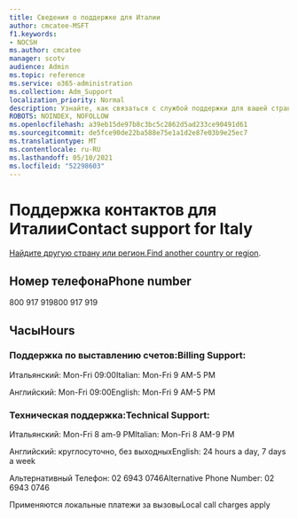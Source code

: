 ```yaml
---
title: Сведения о поддержке для Италии
author: cmcatee-MSFT
f1.keywords:
- NOCSH
ms.author: cmcatee
manager: scotv
audience: Admin
ms.topic: reference
ms.service: o365-administration
ms.collection: Adm_Support
localization_priority: Normal
description: Узнайте, как связаться с службой поддержки для вашей страны или региона.
ROBOTS: NOINDEX, NOFOLLOW
ms.openlocfilehash: a39eb15de97b8c3bc5c2862d5ad233ce90491d61
ms.sourcegitcommit: de5fce90de22ba588e75e1a1d2e87e03b9e25ec7
ms.translationtype: MT
ms.contentlocale: ru-RU
ms.lasthandoff: 05/10/2021
ms.locfileid: "52298603"
---
```

# <a name="contact-support-for-italy"></a><span data-ttu-id="77438-103">Поддержка контактов для Италии</span><span class="sxs-lookup"><span data-stu-id="77438-103">Contact support for Italy</span></span>

<span data-ttu-id="77438-104">[Найдите другую страну или регион.](../../business-video/get-help-support.md)</span><span class="sxs-lookup"><span data-stu-id="77438-104">[Find another country or region](../../business-video/get-help-support.md).</span></span>

## <a name="phone-number"></a><span data-ttu-id="77438-105">Номер телефона</span><span class="sxs-lookup"><span data-stu-id="77438-105">Phone number</span></span>
<span data-ttu-id="77438-106">800 917 919</span><span class="sxs-lookup"><span data-stu-id="77438-106">800 917 919</span></span>

## <a name="hours"></a><span data-ttu-id="77438-107">Часы</span><span class="sxs-lookup"><span data-stu-id="77438-107">Hours</span></span>
### <a name="billing-support"></a><span data-ttu-id="77438-108">Поддержка по выставлению счетов:</span><span class="sxs-lookup"><span data-stu-id="77438-108">Billing Support:</span></span>

<span data-ttu-id="77438-109">Итальянский: Mon-Fri 09:00</span><span class="sxs-lookup"><span data-stu-id="77438-109">Italian: Mon-Fri 9 AM-5 PM</span></span>

<span data-ttu-id="77438-110">Английский: Mon-Fri 09:00</span><span class="sxs-lookup"><span data-stu-id="77438-110">English: Mon-Fri 9 AM-5 PM</span></span>

### <a name="technical-support"></a><span data-ttu-id="77438-111">Техническая поддержка:</span><span class="sxs-lookup"><span data-stu-id="77438-111">Technical Support:</span></span>

<span data-ttu-id="77438-112">Итальянский: Mon-Fri 8 am-9 PM</span><span class="sxs-lookup"><span data-stu-id="77438-112">Italian: Mon-Fri 8 AM-9 PM</span></span>

<span data-ttu-id="77438-113">Английский: круглосуточно, без выходных</span><span class="sxs-lookup"><span data-stu-id="77438-113">English: 24 hours a day, 7 days a week</span></span>

<span data-ttu-id="77438-114">Альтернативный Телефон: 02 6943 0746</span><span class="sxs-lookup"><span data-stu-id="77438-114">Alternative Phone Number: 02 6943 0746</span></span>

<span data-ttu-id="77438-115">Применяются локальные платежи за вызовы</span><span class="sxs-lookup"><span data-stu-id="77438-115">Local call charges apply</span></span>
